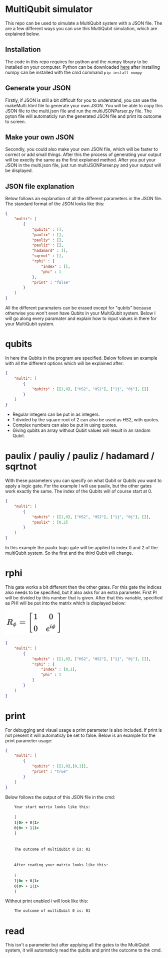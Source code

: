 # MultiQubit simulator

This repo can be used to simulate a MultiQubit system with a JSON file. 
The are a few different ways you can use this MultiQubit simulation, which are explained below.

## Installation
The code in this repo requires for python and the numpy library to be installed on your computer. Python can be downloaded [here](https://www.python.org/downloads/release/python-370/) after installing numpy can be installed with the cmd command `pip install numpy`

## Generate your JSON
Firstly, if JSON is still a bit difficult for you to understand, you can use the makeMulti.html file to generate your own JSON.
You will be able to copy this JSON file to the multi.json file and run the multiJSONParser.py file. The pyton file will automaticly run the generated JSON file and print its outcome to screen.

## Make your own JSON
Secondly, you could also make your own JSON file, which will be faster to correct or add small things. After this the process of generating your output will be exectly the same as the first explained method. After you put your JSON in the multi.json file, just run multiJSONParser.py and your output will be displayed.


## JSON file explanation
Below follows an explanation of all the different parameters in the JSON file. The standard format of the JSON looks like this:

```JSON
{
	"multi": [
		{
			"qubits" : [],
			"paulix" : [],
			"pauliy" : [],
			"pauliz" : [],
			"hadamard" : [],
			"sqrnot" : [],
			"rphi" : {
				"index" : [],
				"phi" : 1
			},
			"print" : "false"
		}
	]
}
```

All the different paramaters can be erased except for "qubits" because otherwise you won't even have Qubits in your MultiQubit system.
Below I will go along every paramater and explain how to input values in there for your MultiQubit system.

# qubits

In here the Qubits in the program are specified. Below follows an example with all the different options which will be explained after:

```JSON
{
    "multi": [
		{
            "qubits" : [[1,0], ["HS2", "HS2"], ["1j", "0j"], []]
        }
    ]
}
```
<ul>
    <li> Regular integers can be put in as integers.
    <li> 1 divided by the square root of 2 can also be used as HS2, with quotes.
    <li> Complex numbers can also be put in using quotes.
    <li> Giving qubits an array without Qubit values will result in an random Qubit.
</ul>

# paulix / pauliy / pauliz / hadamard / sqrtnot

With these parameters you can specify on what Qubit or Qubits you want to apply a logic gate. For the example I will use paulix, but the other gates work exactly the same. The index of the Qubits will of course start at 0.

```JSON
{
    "multi": [
		{
            "qubits" : [[1,0], ["HS2", "HS2"], ["1j", "0j"], []],
            "paulix" : [0,2]
        }
    ]
}
```

In this example the paulix logic gate will be applied to index 0 and 2 of the multiQubit system. So the first and the third Qubit will change.

# rphi

This gate works a bit different then the other gates. For this gate the indices also needs to be specified, but it also asks for an extra parameter. First PI will be divided by this number that is given. After that this variable, specified as PHI will be put into the matrix which is displayed below:

![](assets/img/rphi.png)

```JSON
{
    "multi": [
		{
            "qubits" : [[1,0], ["HS2", "HS2"], ["1j", "0j"], []],
            "rphi" : {
				"index" : [0,1],
				"phi" : 1
			}
        }
    ]
}
```

# print

For debugging and visual usage a print parameter is also included. If print is not present it will automaticly be set to false.
Below is an example for the print parameter usage:


```JSON
{
    "multi": [
		{
            "qubits" : [[1,0],[0,1]],
            "print" : "true"
        }
    ]
}
```

Below follows the output of this JSON file in the cmd:

```cmd
    Your start matrix looks like this:

    [
    1|0> + 0|1>
    0|0> + 1|1>
    ]


    The outcome of multiQubit 0 is: 01


    After reading your matrix looks like this:

    [
    1|0> + 0|1>
    0|0> + 1|1>
    ]
```

Without print enabled i will look like this:

```cmd
    The outcome of multiQubit 0 is: 01
````

# read

This isn't a parameter but after applying all the gates to the MultiQubit system, it will automaticly read the qubits and print the outcome to the cmd. 

